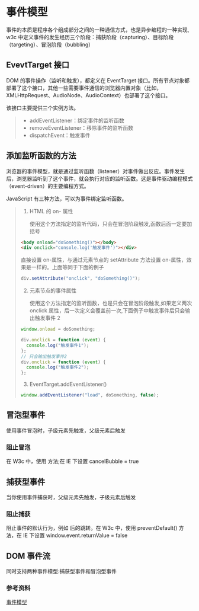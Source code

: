 # 事件模型

事件的本质是程序各个组成部分之间的一种通信方式，也是异步编程的一种实现,
w3c 中定义事件的发生经历三个阶段：捕获阶段（capturing）、目标阶段（targeting）、冒泡阶段（bubbling）

## EvevtTarget 接口

DOM 的事件操作（监听和触发），都定义在 EventTarget 接口。所有节点对象都部署了这个接口，其他一些需要事件通信的浏览器内置对象（比如，XMLHttpRequest、AudioNode、AudioContext）也部署了这个接口。

该接口主要提供三个实例方法。

> - addEventListener：绑定事件的监听函数
> - removeEventListener：移除事件的监听函数
> - dispatchEvent：触发事件

## 添加监听函数的方法

浏览器的事件模型，就是通过监听函数（listener）对事件做出反应。事件发生后，浏览器监听到了这个事件，就会执行对应的监听函数。这是事件驱动编程模式（event-driven）的主要编程方式。

JavaScript 有三种方法，可以为事件绑定监听函数。

> 1. HTML 的 on- 属性
>
>    使用这个方法指定的监听代码，只会在冒泡阶段触发,函数后面一定要加括号
>
> ```html
> <body onload="doSomething()"></body>
> <div onclick="console.log('触发事件')"></div>
> ```
>
> 直接设置 on-属性，与通过元素节点的 setAttribute 方法设置 on-属性，效果是一样的。上面等同于下面的例子
>
> ```js
> div.setAttribute("onclick", "doSomething()");
> ```
>
> 2. 元素节点的事件属性
>
>    使用这个方法指定的监听函数，也是只会在冒泡阶段触发,如果定义两次 onclick 属性，后一次定义会覆盖前一次,下面例子中触发事件后只会输出触发事件 2
>
> ```js
> window.onload = doSomething;
>
> div.onclick = function (event) {
>   console.log("触发事件1");
> };
> // 只会输出触发事件2
> div.onclick = function (event) {
>   console.log("触发事件2");
> };
> ```
>
> 3. EventTarget.addEventListener()
>
> ```js
> window.addEventListener("load", doSomething, false);
> ```

## 冒泡型事件

使用事件冒泡时，子级元素先触发，父级元素后触发

### 阻止冒泡

在 W3c 中，使用 方法;在 IE 下设置 cancelBubble = true

## 捕获型事件

当你使用事件捕获时，父级元素先触发，子级元素后触发

### 阻止捕获

阻止事件的默认行为，例如 后的跳转。在 W3c 中，使用
preventDefault() 方法，在 IE 下设置 window.event.returnValue = false

## DOM 事件流

同时支持两种事件模型:捕获型事件和冒泡型事件

### 参考资料

[事件模型](https://javascript.ruanyifeng.com/dom/event.html)

```

```
